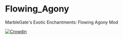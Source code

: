 # Flowing_Agony
 MarbleGate's Exotic Enchantments: Flowing Agony Mod
 
[![Crowdin](https://badges.crowdin.net/marblegates-exotic-enchantment/localized.svg)](https://i18n.marblegate.love/project/marblegates-exotic-enchantment)
